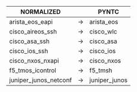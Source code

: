 | NORMALIZED | | PYNTC |
| ---------- | -- | ------ |
| arista_eos_eapi | → | arista_eos |
| cisco_aireos_ssh | → | cisco_wlc |
| cisco_asa_ssh | → | cisco_asa |
| cisco_ios_ssh | → | cisco_ios |
| cisco_nxos_nxapi | → | cisco_nxos |
| f5_tmos_icontrol | → | f5_tmsh |
| juniper_junos_netconf | → | juniper_junos |